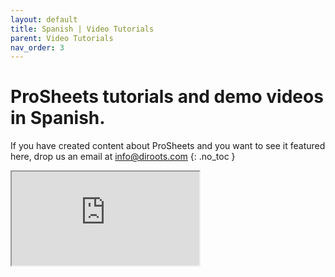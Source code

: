 ```yaml
---
layout: default
title: Spanish | Video Tutorials
parent: Video Tutorials
nav_order: 3
---
```


# ProSheets tutorials and demo videos in Spanish.
If you have created content about ProSheets and you want to see it featured here, drop us an email at info@diroots.com
{: .no_toc }

<div class="di-iframe-container">
  <iframe
  title="Diroots Prosheets - Revit to PDF"
  class="di-responsive-iframe" 
  src="https://www.youtube.com/embed/ScEFDmdYgS4?feature=oembed">
  </iframe>
</div> 